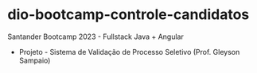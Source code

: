 # dio-bootcamp-controle-candidatos

Santander Bootcamp 2023 - Fullstack Java + Angular
- Projeto - Sistema de Validação de Processo Seletivo (Prof. Gleyson Sampaio)

